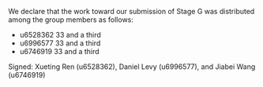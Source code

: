 We declare that the work toward our submission of Stage G was distributed among the group members as follows:

* u6528362 33 and a third
* u6996577 33 and a third
* u6746919 33 and a third

Signed: Xueting Ren (u6528362), Daniel Levy (u6996577), and Jiabei Wang (u6746919)
